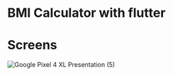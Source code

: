 # BMI Calculator with flutter

# Screens

![Google Pixel 4 XL Presentation (5)](https://user-images.githubusercontent.com/41634372/202870650-b92d6534-bd94-44d0-8c21-2627283761dd.png)
